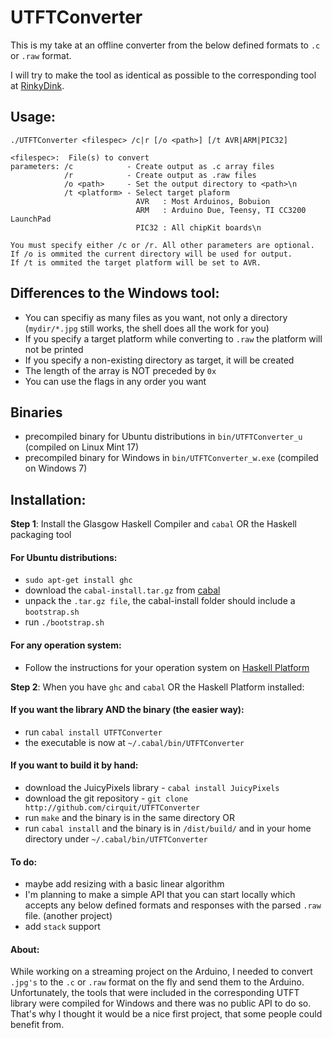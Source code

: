 # UTFTConverter

This is my take at an offline converter from the below defined formats to `.c` or `.raw` format.

I will try to make the tool as identical as possible to the corresponding tool at [RinkyDink](http://www.rinkydinkelectronics.com/library.php?id=51).

## Usage:

  ```
  ./UTFTConverter <filespec> /c|r [/o <path>] [/t AVR|ARM|PIC32]

  <filespec>:  File(s) to convert
  parameters: /c            - Create output as .c array files
              /r            - Create output as .raw files
              /o <path>     - Set the output directory to <path>\n
              /t <platform> - Select target plaform
                              AVR   : Most Arduinos, Bobuion
                              ARM   : Arduino Due, Teensy, TI CC3200 LaunchPad
                              PIC32 : All chipKit boards\n

  You must specify either /c or /r. All other parameters are optional.
  If /o is ommited the current directory will be used for output.
  If /t is ommited the target platform will be set to AVR.
  ```

## Differences to the Windows tool:

  * You can specifiy as many files as you want, not only a directory (`mydir/*.jpg` still works, the shell does all the work for you)
  * If you specify a target platform while converting to `.raw` the platform will not be printed
  * If you specify a non-existing directory as target, it will be created
  * The length of the array is NOT preceded by `0x`
  * You can use the flags in any order you want

## Binaries

  * precompiled binary for Ubuntu distributions in `bin/UTFTConverter_u` (compiled on Linux Mint 17)
  * precompiled binary for Windows in `bin/UTFTConverter_w.exe` (compiled on Windows 7)

## Installation:

**Step 1**: Install the Glasgow Haskell Compiler and `cabal` OR the Haskell packaging tool

#### For Ubuntu distributions:
  * `sudo apt-get install ghc`
  * download the `cabal-install.tar.gz` from [cabal](http://hackage.haskell.org/package/cabal-install)
  * unpack the `.tar.gz file`, the cabal-install folder should include a `bootstrap.sh`
  * run `./bootstrap.sh`

#### For any operation system:
  * Follow the instructions for your operation system on [Haskell Platform](http://haskell.org/platform)


**Step 2**: When you have `ghc` and `cabal` OR the Haskell Platform installed:

#### If you want the library AND the binary (the easier way):
  * run `cabal install UTFTConverter`
  * the executable is now at `~/.cabal/bin/UTFTConverter`

#### If you want to build it by hand:
  * download the JuicyPixels library - `cabal install JuicyPixels`
  * download the git repository - `git clone http://github.com/cirquit/UTFTConverter`
  * run `make` and the binary is in the same directory OR
  * run `cabal install` and the binary is in `/dist/build/` and in your home directory under `~/.cabal/bin/UTFTConverter`

#### To do:

  * maybe add resizing with a basic linear algorithm
  * I'm planning to make a simple API that you can start locally which accepts any below defined formats and responses with the parsed `.raw` file. (another project)
  * add `stack` support

#### About:

While working on a streaming project on the Arduino, I needed to convert `.jpg's` to the `.c` or `.raw` format on the fly and send them to the Arduino. Unfortunately, the tools that were included in the corresponding UTFT library were compiled for Windows and there was no public API to do so. That's why I thought it would be a nice first project, that some people could benefit from.
